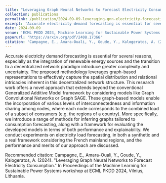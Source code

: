 ```yaml
---
title: "Leveraging Graph Neural Networks to Forecast Electricity Consumption"
collection: publications
permalink: /publication/2024-09-09-leveraging-gnn-electricity-forecasting-1
excerpt: 'Accurate electricity demand forecasting is essential for several reasons, especially as the integration of renewable energy sources and the transition to a decentralized network paradigm introduce greater complexity and uncertainty. The proposed methodology leverages graph-based representations to effectively capture the spatial distribution and relational intricacies inherent in this decentralized network structure. This research work offers a novel approach that extends beyond the conventional Generalized Additive Model framework by considering models like Graph Convolutional Networks or Graph SAGE. These graph-based models enable the incorporation of various levels of interconnectedness and information sharing among nodes, where each node corresponds to the combined load of a subset of consumers (e.g. the regions of a country). More specifically, we introduce a range of methods for inferring graphs tailored to consumption forecasting, along with a framework for evaluating the developed models in terms of both performance and explainability. We conduct experiments on electricity load forecasting, in both a synthetic and a real framework considering the French mainland regions, and the performance and merits of our approach are discussed.'
date: 2024-09-09
venue: 'ECML PKDD 2024, Machine Learning for Sustainable Power Systems (ML4SPS) Workshop'
paperurl: 'https://arxiv.org/pdf/2408.17366'
citation: 'Campagne, E., Amara-Ouali, Y., Goude, Y., Kalogeratos, A. (2024). "Leveraging Graph Neural Networks to Forecast Electricity Consumption." In Proceedings of the Machine Learning for Sustainable Power Systems workshop at ECML PKDD 2024, Vilnius, Lithuania.'
---
```


Accurate electricity demand forecasting is essential for several reasons, especially as the integration of renewable energy sources and the transition to a decentralized network paradigm introduce greater complexity and uncertainty. The proposed methodology leverages graph-based representations to effectively capture the spatial distribution and relational intricacies inherent in this decentralized network structure. This research work offers a novel approach that extends beyond the conventional Generalized Additive Model framework by considering models like Graph Convolutional Networks or Graph SAGE. These graph-based models enable the incorporation of various levels of interconnectedness and information sharing among nodes, where each node corresponds to the combined load of a subset of consumers (e.g. the regions of a country). More specifically, we introduce a range of methods for inferring graphs tailored to consumption forecasting, along with a framework for evaluating the developed models in terms of both performance and explainability. We conduct experiments on electricity load forecasting, in both a synthetic and a real framework considering the French mainland regions, and the performance and merits of our approach are discussed.

Recommended citation: Campagne, E., Amara-Ouali, Y., Goude, Y., Kalogeratos, A. (2024). "Leveraging Graph Neural Networks to Forecast Electricity Consumption." In Proceedings of the Machine Learning for Sustainable Power Systems workshop at ECML PKDD 2024, Vilnius, Lithuania.
